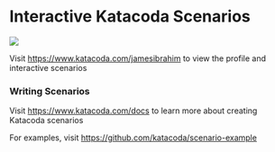 # Interactive Katacoda Scenarios

[![](http://shields.katacoda.com/katacoda/jamesibrahim/count.svg)](https://www.katacoda.com/jamesibrahim "Get your profile on Katacoda.com")

Visit https://www.katacoda.com/jamesibrahim to view the profile and interactive scenarios

### Writing Scenarios
Visit https://www.katacoda.com/docs to learn more about creating Katacoda scenarios

For examples, visit https://github.com/katacoda/scenario-example
